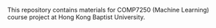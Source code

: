 This repository contains materials for COMP7250 (Machine Learning) course project at Hong Kong Baptist University. 
